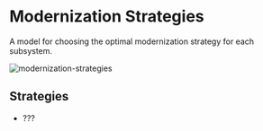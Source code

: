 # Modernization Strategies
A model for choosing the optimal modernization strategy for each subsystem.

![modernization-strategies](https://user-images.githubusercontent.com/692094/230796861-c8d2cd3b-aa75-4f02-a3ff-ba29e592b2f0.jpg)

## Strategies

- ???
